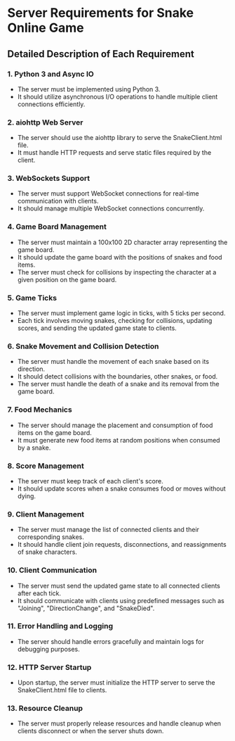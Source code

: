 # Server Requirements for Snake Online Game

## Detailed Description of Each Requirement

### 1. Python 3 and Async IO
- The server must be implemented using Python 3.
- It should utilize asynchronous I/O operations to handle multiple client connections efficiently.

### 2. aiohttp Web Server
- The server should use the aiohttp library to serve the SnakeClient.html file.
- It must handle HTTP requests and serve static files required by the client.

### 3. WebSockets Support
- The server must support WebSocket connections for real-time communication with clients.
- It should manage multiple WebSocket connections concurrently.

### 4. Game Board Management
- The server must maintain a 100x100 2D character array representing the game board.
- It should update the game board with the positions of snakes and food items.
- The server must check for collisions by inspecting the character at a given position on the game board.

### 5. Game Ticks
- The server must implement game logic in ticks, with 5 ticks per second.
- Each tick involves moving snakes, checking for collisions, updating scores, and sending the updated game state to clients.

### 6. Snake Movement and Collision Detection
- The server must handle the movement of each snake based on its direction.
- It should detect collisions with the boundaries, other snakes, or food.
- The server must handle the death of a snake and its removal from the game board.

### 7. Food Mechanics
- The server should manage the placement and consumption of food items on the game board.
- It must generate new food items at random positions when consumed by a snake.

### 8. Score Management
- The server must keep track of each client's score.
- It should update scores when a snake consumes food or moves without dying.

### 9. Client Management
- The server must manage the list of connected clients and their corresponding snakes.
- It should handle client join requests, disconnections, and reassignments of snake characters.

### 10. Client Communication
- The server must send the updated game state to all connected clients after each tick.
- It should communicate with clients using predefined messages such as "Joining", "DirectionChange", and "SnakeDied".

### 11. Error Handling and Logging
- The server should handle errors gracefully and maintain logs for debugging purposes.

### 12. HTTP Server Startup
- Upon startup, the server must initialize the HTTP server to serve the SnakeClient.html file to clients.

### 13. Resource Cleanup
- The server must properly release resources and handle cleanup when clients disconnect or when the server shuts down.
